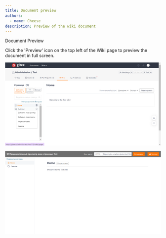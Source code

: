 ```yaml
---
title: Document preview
authors:
  - name: Cheese
description: Preview of the wiki document
---
```


Document Preview

Click the 'Preview' icon on the top left of the Wiki page to preview the document in full screen.

![Image Description](assets/image22.png)

![Image Description](assets/image23.png)